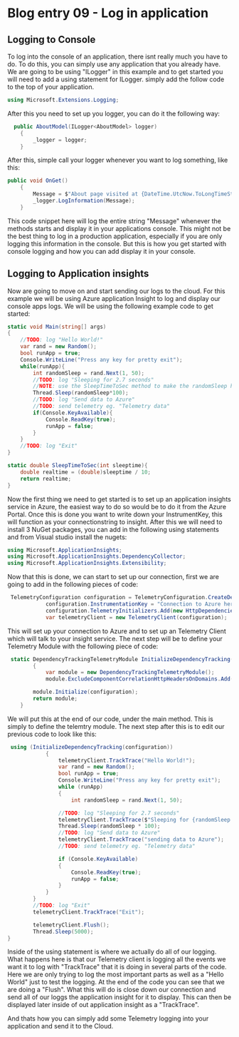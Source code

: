 # Blog entry 09 - Log in application





## Logging to Console

To log into the console of an application, there isnt really much you have to do. To do this, you can simply use any application that you already have. We are going to be using "ILogger" in this example  and to get started you will need to add a using statement for ILogger. simply add the follow code to the top of your application. 

```c#
using Microsoft.Extensions.Logging;
```

After this you need to set up you logger, you can do it the following way:

```csharp
  public AboutModel(ILogger<AboutModel> logger)
    {
        _logger = logger;
    }
```

After this, simple call your logger whenever you want to log something, like this: 

```csharp
public void OnGet()
    {
        Message = $"About page visited at {DateTime.UtcNow.ToLongTimeString()}";
        _logger.LogInformation(Message);
    }
```

This code snippet here will log the entire string "Message" whenever the methods starts and display it in your applications console. This might not be the best thing to log in a production application, especially if you are only logging this information in the console. But this is how you get started with console logging and how you can add display it in your console.



## Logging to Application insights

Now are going to move on and start sending our logs to the cloud. For this example we will be using Azure application Insight to log and display our console apps logs. We will be using the following example code to get started:

```csharp
static void Main(string[] args)
{
    //TODO: log "Hello World!"
    var rand = new Random();
    bool runApp = true;
    Console.WriteLine("Press any key for pretty exit");
    while(runApp){
        int randomSleep = rand.Next(1, 50);
        //TODO: log "Sleeping for 2.7 seconds"
        //NOTE: use the SleepTimeToSec method to make the randomSleep human readable
        Thread.Sleep(randomSleep*100);
        //TODO: log "Send data to Azure"
        //TODO: send telemetry eg. "Telemetry data"
        if(Console.KeyAvailable){
            Console.ReadKey(true);
            runApp = false;
        }
    }
    //TODO: log "Exit"
}

static double SleepTimeToSec(int sleeptime){
    double realtime = (double)sleeptime / 10;
    return realtime;
}
```

Now the first thing we need to get started is to set up an application insights service in Azure, the easiest way to do so would be to do it from the Azure Portal. Once this is done you want to write down your InstrumentKey, this will function as your connectionstring to insight. After this we will need to install 3 NuGet packages, you can add in the following using statements and from Visual studio install the nugets: 

```csharp
using Microsoft.ApplicationInsights;
using Microsoft.ApplicationInsights.DependencyCollector;
using Microsoft.ApplicationInsights.Extensibility;
```

Now that this is done, we can start to set up our connection, first we are going to add in the following pieces of code: 

```csharp
 TelemetryConfiguration configuration = TelemetryConfiguration.CreateDefault();
            configuration.InstrumentationKey = "Connection to Azure here";
            configuration.TelemetryInitializers.Add(new HttpDependenciesParsingTelemetryInitializer());
            var telemetryClient = new TelemetryClient(configuration);
```

This will set up your connection to Azure and to set up an Telemetry Client which will talk to your insight service. The next step will be to define your Telemetry Module with the following piece of code: 

```csharp
 static DependencyTrackingTelemetryModule InitializeDependencyTracking(TelemetryConfiguration configuration)
        {
            var module = new DependencyTrackingTelemetryModule();
            module.ExcludeComponentCorrelationHttpHeadersOnDomains.Add("core.windows.net");

​        module.Initialize(configuration);
​        return module;
​    }
```

We will put this at the end of our code, under the main method. This is simply to define the telemtry module. The next step after this is to edit our previous code to look like this: 

```csharp
 using (InitializeDependencyTracking(configuration))
            {
                telemetryClient.TrackTrace("Hello World!");
                var rand = new Random();
                bool runApp = true;
                Console.WriteLine("Press any key for pretty exit");
                while (runApp)
                {
                    int randomSleep = rand.Next(1, 50);

​                //TODO: log "Sleeping for 2.7 seconds"
​                telemetryClient.TrackTrace($"Sleeping for {randomSleep * 100} seconds");
​                Thread.Sleep(randomSleep * 100);
​                //TODO: log "Send data to Azure"
​                telemetryClient.TrackTrace("sending data to Azure");
​                //TODO: send telemetry eg. "Telemetry data"

​                if (Console.KeyAvailable)
​                {
​                    Console.ReadKey(true);
​                    runApp = false;
​                }
​            }
​        }
​        //TODO: log "Exit"
​        telemetryClient.TrackTrace("Exit");

​        telemetryClient.Flush();
​        Thread.Sleep(5000);
}
```



Inside of the using statement is where we actually do all of our logging. What happens here is that our Telemetry client is logging all the events we want it to log with "TrackTrace" that it is doing in several parts of the code. Here we are only trying to log the most important parts as well as a "Hello World" just to test the logging. At the end of the code you can see that we are doing a "Flush". What this will do is close down our connection and send all of our loggs the application insight for it to display. This can then be displayed later inside of out application insight as a "TrackTrace". 



And thats how you can simply add some Telemetry logging into your application and send it to the Cloud. 